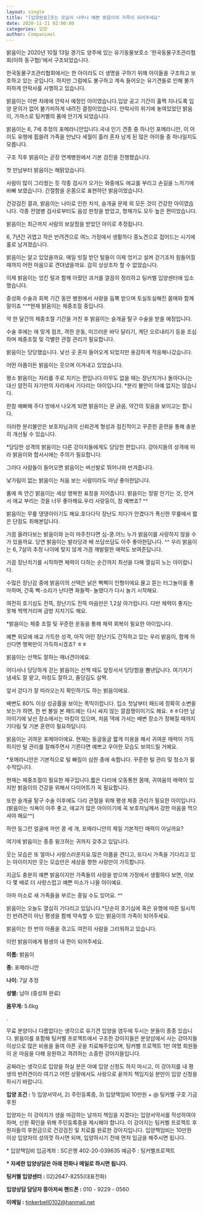```yaml
---
layout: single
title: "[입양완료]웃는 모습이 너무나 예쁜 밝음이의 가족이 되어주세요"
date: 2020-11-21 02:00:00
categories: 입양
author: Companimal
---
```


밝음이는 2020년 10월 13일 경기도 양주에 있는 유기동물보호소 '한국동물구조관리협회(이하 동구협)'에서 구조되었습니다.

한국동물구조관리협회에서는 한 아이라도 더 생명을 구하기 위해 아이들을 구조하고 보호하고 있는 곳입니다. 하지만 그럼에도 불구하고 계속 들어오는 유기견들로 인해 불가피하게 안락사를 시행하고 있습니다.

밝음이는 이번 차례에 안락사 예정인 아이였습니다.입양 공고 기간이 훌쩍 지나도록 입양 문의가 없어 불가피하게 내려진 결정이었습니다. 안락사의 위기에 놓여있었던 밝음이, 가까스로 팅커벨의 품에 안기게 되었습니다.

밝음이는 6, 7세 추정의 포메라니안입니다.국내 인기 견종 중 하나인 포메라니안, 이 아이도 유행에 휩쓸려 가족을 만났다 세월이 흘러 혼자 남게 된 많은 아이들 중 하나일지도 모릅니다.

구조 직후 밝음이는 곧장 연계병원에서 기본 검진을 진행했습니다.

첫 만남부터 밝음이는 해맑았습니다.

사람이 많이 그리웠는 듯 각종 검사가 오가는 와중에도 애교를 부리고 손길을 느끼기에 바빠 보였습니다. 간절함을 온몸으로 표현하던 밝음이었습니다.

건강검진 결과, 밝음이는 나이로 인한 치석, 슬개골 문제 외 모든 것이 건강한 아이였습니다. 각종 전염병 검사로부터도 음성 판정을 받았고, 항체가도 모두 높은 편이었습니다.

밝음이는 최근까지 사람의 보살핌을 받았던 아이로 추정됩니다.

6, 7년간 귀엽고 작은 반려견으로 여느 가정에서 생활하다 중노견으로 접어드는 시기에 홀로 남겨졌습니다.

밝음이는 알고 있었을까요. 매일 빗질 받던 털들이 이제 엉키고 설켜 걷기조차 힘들어질 때까지 어떤 마음으로 견뎌냈을까요. 감히 상상조차 할 수 없었습니다.

이제 밝음이는 엉킨 털과 함께 아팠던 과거를 깔끔히 정리하고 팅커벨 입양센터에 입소했습니다.

중성화 수술과 회복 기간 동안 병원에서 사랑을 듬뿍 받으며 토실토실해진 몸매와 함께 말이죠 ^^\*현재 밝음이는 체중조절 중입니다.

약 한 달간의 체중조절 기간을 거친 후 밝음이는 슬개골 탈구 수술을 받을 예정입니다.

수술 후에는 에 맞게 점프, 격한 운동, 미끄러운 바닥 달리기, 계단 오르내리기 등을 조심하며 체중조절 및 각별한 관절 관리가 필요합니다.

밝음이는 당당했습니다. 낯선 곳 혼자 들어오게 되었지만 용감하게 적응해나갔습니다.

어떤 아픔이든 밝음이는 웃으며 이겨내고 있었습니다.

평소 밝음이는 자리를 주로 지키는 편입니다.아무도 없을 때는 장난치거나 돌아다니는 대신 얌전히 자기만의 자리에서 기다리는 아이입니다. \*분리 불안이 아예 없지는 않습니다.

한참 예뻐해 주다 방에서 나오게 되면 밝음이는 문 긁음, 약간의 짖음을 보이고는 합니다.

이러한 분리불안은 보호자님과의 신뢰관계 형성과 점진적이고 꾸준한 훈련을 통해 충분히 개선될 수 있습니다.

\*당당한 성격의 밝음이는 다른 강아지들에게도 당당한 편입니다. 강아지들의 성격에 따라 밝음이와 합사시에는 주의가 필요합니다.

그러다 사람들이 들어오면 밝음이는 버선발로 뛰어나와 반겨줍니다.

낯가림이 없는 밝음이는 처음 보는 사람이라도 마냥 좋아한답니다.

품에 쏙 안긴 밝음이는 세상 행복한 표정을 지어줍니다. 밝음이는 정말 안기는 것, 안겨서 애교 부리는 것을 너무 좋아해요.우리 사랑둥이, 참 예쁘죠? ^^

밝음이는 무릎 댕댕이이기도 해요.호다다닥 장난도 치다가 안겼다가 폭신한 무릎에서 짧은 단잠도 취해본답니다.

가끔 올려다보는 밝음이와 눈이 마주친다면 심-쿵.어느 누가 밝음이를 사랑하지 않을 수가 있을까요. 당연 밝음이는 발라당과 배 쓰담쓰담도 아주 좋아한답니다. ^^ 우리 밝음이는 6, 7살의 추정 나이에 맞지 않게 가끔 깨발랄한 매력도 보여준답니다.

가끔 장난치기를 시작하면 체력이 다하는 순간까지 최선을 다해 열심히 노는 아이랍니다.

수많은 장난감 중에 밝음이의 선택은 낡은 삑삑이 인형이에요.물고 뜯는 터그놀이를 좋아하며, 간혹 삑-소리가 난다면 화들짝- 놀랬다가 다시 놀기 시작해요.

여전히 호기심도 잔뜩, 장난기도 잔뜩 마음만은 1,2살 아가랍니다. 다만 체력이 좋지는 못해 헥헥거리며 금방 지치기도 해요.

\*밝음이는 체중 조절 및 꾸준한 운동을 통해 체력 회복이 필요한 아이입니다.

예쁜 외모에 애교 가득한 성격, 아직 어린 장난기도 간직하고 있는 우리 밝음이, 함께 하신다면 행복만이 가득하시겠죠? ㅎㅎ

밝음이는 산책도 잘하는 매너견이에요.

어디서나 당당하게 걷는 밝음이는 산책 때도 앞장서서 당당함을 뽐낸답니다. 여기저기 냄새도 잘 맡고, 마킹도 잘하고, 줄당김도 살짝.

앞서 걷다가 잘 따라오는지 확인하기도 하는 밝음이에요.

배변도 80% 이상 성공률을 보이는 똑띡이랍니다. 입소 첫날부터 패드에 정확히 소변을 보는가 하면, 한 번 볼일 본 패드에는 다시 싸지 않는 깔끔쟁이이기도 해요. ㅎㅎ다만 남아이기에 낯선 장소에서는 마킹이 있으며, 처음 댁에 가서는 배변 장소가 정해질 때까지 기다림 및 기본 훈련이 필요하답니다.

밝음이는 귀여운 포메아이에요. 현재는 동글동글 짧게 미용을 해서 귀여운 매력이 가득하지만 털 관리를 잘해주면서 기른다면 예쁘고 우아한 모습도 보여드릴 거예요.

\*포메라니안은 기본적으로 털 빠짐이 심한 종에 속합니다. 꾸준한 털 관리 및 청소가 필수적입니다.

현재는 체중조절이 필요한 체구입니다.짧은 다리에 오동통한 몸매, 귀여움의 매력이 있지만 밝음이의 건강을 위해서 다이어트가 꼭 필요합니다.

또한 슬개골 탈구 수술 이후에도 다리 관절을 위해 평생 체중 관리가 필요한 아이입니다. (밝음이는 식욕이 아주 좋고, 애교가 많은 아이이기에 꼭 보호자님께서 강한 마음을 먹으셔야 해요^^)

하얀 둥그런 얼굴에 까만 콩 세 개, 포메라니안의 제일 기본적인 매력이 아닐까요?

여기에 밝음이는 종종 윙크하는 귀까지 갖추고 있답니다.

웃는 모습은 또 얼마나 사랑스러운지요.많은 아픔을 견디고, 또다시 가족을 기다리고 있는 아이이지만 웃는 모습만은 세상을 향한 사랑만이 가득합니다.

지금도 충분히 예쁜 밝음이지만 가족들의 사랑을 받으며 가정에서 생활하다 보면, 이보다 몇 배로 더 사랑스럽고 예쁜 미소가 나올 아이예요.

아마 미소로 새 가족들을 부르는 중일 수도 있어요. ^^

밝음이는 오늘도 열심히 기다리고 있답니다.\*단순히 호기심에 혹은 유행에 따른 일시적인 반려견이 아닌 평생을 함께 약속할 수 있는 밝음이의 가족이 되어주세요.

밝음이는 한 번의 아픔을 겪고도 여전히 사람을 그리워하고 있습니다.

이런 밝음이에게 평생의 내 편이 되어주세요.

**이름:** 밝음이

**종:** 포메라니안

**나이:** 7살 추정

**성별:** 남아 (중성화 완료)

**몸무게:** 5.6kg

.

무료 분양이나 다름없다는 생각으로 유기견 입양을 염두에 두시는 분들이 종종 있습니다. 밝음이를 포함해 팅커벨 프로젝트에서 구조한 강아지들은 분양샵에서 사는 강아지들 이상으로 많은 비용을 들여 아픈 곳을 치료해주었으며, 팅커벨 프로젝트 1만 여명 회원들이 온 마음을 다해 응원하고 격려하는 소중한 강아지들입니다.

공짜라는 생각으로 입양을 하실 분은 아예 입양 신청도 하지 마시고, 이 강아지를 내 평생의 반려견이라 여기고 어떤 상황에서도 사랑으로 끝까지 책임지실 분만이 입양 신청을 하시기 바랍니다.

**입양 조건 :** 1) 입양서약서, 2) 주민등록증, 3) 입양책임비 10만원 + @ 팅커벨 구호 기금 후원

입양자는 이 강아지가 생을 마감하는 날까지 책임을 지겠다는 입양서약서를 작성하여야 하며, 신원 확인을 위해 주민등록증을 제시해야 합니다. 이 강아지는 팅커벨 프로젝트 후원자들의 후원금으로 건강검진 및 치료를 완료한 강아지입니다. 입양책임비는 10만원 이상 입양자의 성의껏 하시면 되며, 입양하시기 전에 먼저 입금을 해주시면 됩니다.

\* 입양책임비 입금계좌 : SC은행 402-20-039635 예금주 : 팅커벨프로젝트

**\* 자세한 입양상담은 아래 전화나 메일로 하시면 됩니다.**

**팅커벨 입양센터 :** 02)2647-8255(대표전화)

**입양상담 담당자 뚱아저씨 핸드폰 :** 010 - 9229 - 0560

**이메일 :** tinkerbell0102@hanmail.net
